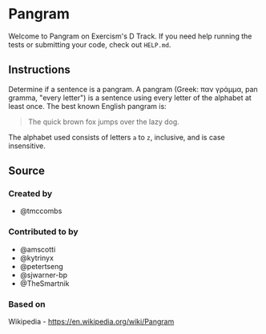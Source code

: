 # Pangram

Welcome to Pangram on Exercism's D Track.
If you need help running the tests or submitting your code, check out `HELP.md`.

## Instructions

Determine if a sentence is a pangram.
A pangram (Greek: παν γράμμα, pan gramma, "every letter") is a sentence using every letter of the alphabet at least once.
The best known English pangram is:

> The quick brown fox jumps over the lazy dog.

The alphabet used consists of letters `a` to `z`, inclusive, and is case insensitive.

## Source

### Created by

- @tmccombs

### Contributed to by

- @amscotti
- @kytrinyx
- @petertseng
- @sjwarner-bp
- @TheSmartnik

### Based on

Wikipedia - https://en.wikipedia.org/wiki/Pangram